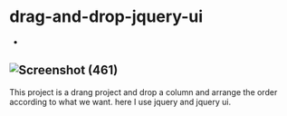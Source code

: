 # drag-and-drop-jquery-ui
-
![Screenshot (461)](https://user-images.githubusercontent.com/75689285/143876284-6b8566dd-d212-4d7d-b981-39b89a3e375e.png)
-
This project is a drang project and drop a column and arrange the order according to what we want.
here I use jquery and jquery ui.
